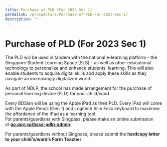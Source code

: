```yaml
---
title: Purchase of PLD (For 2023 Sec 1)
permalink: /prospectors/Purchase-of-PLD-For-2023-Sec-1/
description: ""
---
```


Purchase of PLD (For 2023 Sec 1)
================================

The PLD will be used in tandem with the national e-learning platform - the Singapore Student Learning Space (SLS) - as well as other educational technology to personalize and enhance students' learning. This will also enable students to acquire digital skills and apply these skills as they navigate an increasingly digitalized world.  
  
As part of NDLP, the school has made arrangement for the purchase of personal learning device (PLD) for your child/ward.  
  
Every BDSian will be using the Apple iPad as their PLD. Every iPad will come with the Apple Pencil (Gen 1) and Logitech Slim Folio keyboard to maximise the affordance of the iPad as a learning tool.  
For parents/guardians with Singpass, please make an online submission at <b>[go.gov.sg/bsss-pdlp-admin](https://go.gov.sg/bsss-pdlp-admin)</b>.  

For parents/guardians without Singpass, please submit the <b>hardcopy letter to your child’s/ward’s Form Teacher</b>.